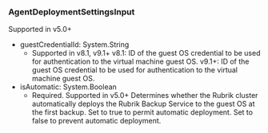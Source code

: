 ### AgentDeploymentSettingsInput
Supported in v5.0+

- guestCredentialId: System.String
  - Supported in v8.1, v9.1+
v8.1: ID of the guest OS credential to be used for authentication to the virtual machine guest OS.
v9.1+: ID of the guest OS credential to be used for authentication to the virtual machine guest OS.
- isAutomatic: System.Boolean
  - Required. Supported in v5.0+
Determines whether the Rubrik cluster automatically deploys the Rubrik Backup Service to the guest OS at the first backup. Set to true to permit automatic deployment. Set to false to prevent automatic deployment.
